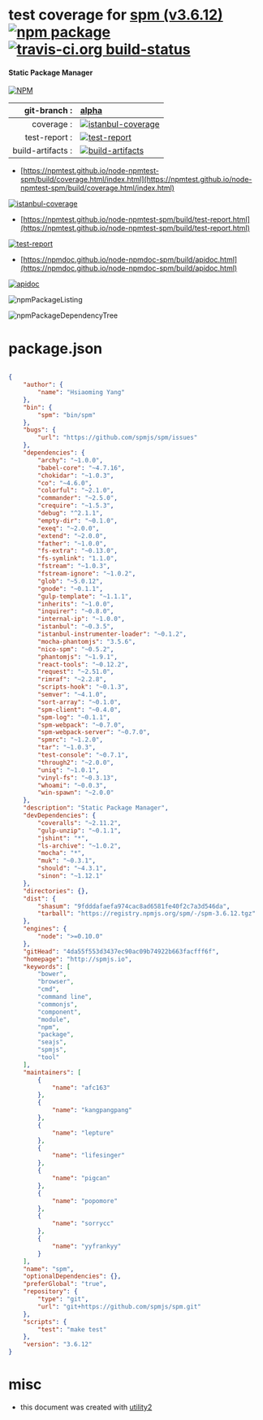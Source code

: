 # test coverage for  [spm (v3.6.12)](http://spmjs.io)  [![npm package](https://img.shields.io/npm/v/npmtest-spm.svg?style=flat-square)](https://www.npmjs.org/package/npmtest-spm) [![travis-ci.org build-status](https://api.travis-ci.org/npmtest/node-npmtest-spm.svg)](https://travis-ci.org/npmtest/node-npmtest-spm)
#### Static Package Manager

[![NPM](https://nodei.co/npm/spm.png?downloads=true&downloadRank=true&stars=true)](https://www.npmjs.com/package/spm)

| git-branch : | [alpha](https://github.com/npmtest/node-npmtest-spm/tree/alpha)|
|--:|:--|
| coverage : | [![istanbul-coverage](https://npmtest.github.io/node-npmtest-spm/build/coverage.badge.svg)](https://npmtest.github.io/node-npmtest-spm/build/coverage.html/index.html)|
| test-report : | [![test-report](https://npmtest.github.io/node-npmtest-spm/build/test-report.badge.svg)](https://npmtest.github.io/node-npmtest-spm/build/test-report.html)|
| build-artifacts : | [![build-artifacts](https://npmtest.github.io/node-npmtest-spm/glyphicons_144_folder_open.png)](https://github.com/npmtest/node-npmtest-spm/tree/gh-pages/build)|

- [https://npmtest.github.io/node-npmtest-spm/build/coverage.html/index.html](https://npmtest.github.io/node-npmtest-spm/build/coverage.html/index.html)

[![istanbul-coverage](https://npmtest.github.io/node-npmtest-spm/build/screenCapture.buildCi.browser.%252Ftmp%252Fbuild%252Fcoverage.lib.html.png)](https://npmtest.github.io/node-npmtest-spm/build/coverage.html/index.html)

- [https://npmtest.github.io/node-npmtest-spm/build/test-report.html](https://npmtest.github.io/node-npmtest-spm/build/test-report.html)

[![test-report](https://npmtest.github.io/node-npmtest-spm/build/screenCapture.buildCi.browser.%252Ftmp%252Fbuild%252Ftest-report.html.png)](https://npmtest.github.io/node-npmtest-spm/build/test-report.html)

- [https://npmdoc.github.io/node-npmdoc-spm/build/apidoc.html](https://npmdoc.github.io/node-npmdoc-spm/build/apidoc.html)

[![apidoc](https://npmdoc.github.io/node-npmdoc-spm/build/screenCapture.buildCi.browser.%252Ftmp%252Fbuild%252Fapidoc.html.png)](https://npmdoc.github.io/node-npmdoc-spm/build/apidoc.html)

![npmPackageListing](https://npmtest.github.io/node-npmtest-spm/build/screenCapture.npmPackageListing.svg)

![npmPackageDependencyTree](https://npmtest.github.io/node-npmtest-spm/build/screenCapture.npmPackageDependencyTree.svg)



# package.json

```json

{
    "author": {
        "name": "Hsiaoming Yang"
    },
    "bin": {
        "spm": "bin/spm"
    },
    "bugs": {
        "url": "https://github.com/spmjs/spm/issues"
    },
    "dependencies": {
        "archy": "~1.0.0",
        "babel-core": "~4.7.16",
        "chokidar": "~1.0.3",
        "co": "~4.6.0",
        "colorful": "~2.1.0",
        "commander": "~2.5.0",
        "crequire": "~1.5.3",
        "debug": "^2.1.1",
        "empty-dir": "~0.1.0",
        "exeq": "~2.0.0",
        "extend": "~2.0.0",
        "father": "~1.0.0",
        "fs-extra": "~0.13.0",
        "fs-symlink": "1.1.0",
        "fstream": "~1.0.3",
        "fstream-ignore": "~1.0.2",
        "glob": "~5.0.12",
        "gnode": "~0.1.1",
        "gulp-template": "~1.1.1",
        "inherits": "~1.0.0",
        "inquirer": "~0.8.0",
        "internal-ip": "~1.0.0",
        "istanbul": "~0.3.5",
        "istanbul-instrumenter-loader": "~0.1.2",
        "mocha-phantomjs": "3.5.6",
        "nico-spm": "~0.5.2",
        "phantomjs": "~1.9.1",
        "react-tools": "~0.12.2",
        "request": "~2.51.0",
        "rimraf": "~2.2.8",
        "scripts-hook": "~0.1.3",
        "semver": "~4.1.0",
        "sort-array": "~0.1.0",
        "spm-client": "~0.4.0",
        "spm-log": "~0.1.1",
        "spm-webpack": "~0.7.0",
        "spm-webpack-server": "~0.7.0",
        "spmrc": "~1.2.0",
        "tar": "~1.0.3",
        "test-console": "~0.7.1",
        "through2": "~2.0.0",
        "uniq": "~1.0.1",
        "vinyl-fs": "~0.3.13",
        "whoami": "~0.0.3",
        "win-spawn": "~2.0.0"
    },
    "description": "Static Package Manager",
    "devDependencies": {
        "coveralls": "~2.11.2",
        "gulp-unzip": "~0.1.1",
        "jshint": "*",
        "ls-archive": "~1.0.2",
        "mocha": "*",
        "muk": "~0.3.1",
        "should": "~4.3.1",
        "sinon": "~1.12.1"
    },
    "directories": {},
    "dist": {
        "shasum": "9fdddafaefa974cac8ad6581fe40f2c7a3d546da",
        "tarball": "https://registry.npmjs.org/spm/-/spm-3.6.12.tgz"
    },
    "engines": {
        "node": ">=0.10.0"
    },
    "gitHead": "4da55f553d3437ec90ac09b74922b663facfff6f",
    "homepage": "http://spmjs.io",
    "keywords": [
        "bower",
        "browser",
        "cmd",
        "command line",
        "commonjs",
        "component",
        "module",
        "npm",
        "package",
        "seajs",
        "spmjs",
        "tool"
    ],
    "maintainers": [
        {
            "name": "afc163"
        },
        {
            "name": "kangpangpang"
        },
        {
            "name": "lepture"
        },
        {
            "name": "lifesinger"
        },
        {
            "name": "pigcan"
        },
        {
            "name": "popomore"
        },
        {
            "name": "sorrycc"
        },
        {
            "name": "yyfrankyy"
        }
    ],
    "name": "spm",
    "optionalDependencies": {},
    "preferGlobal": "true",
    "repository": {
        "type": "git",
        "url": "git+https://github.com/spmjs/spm.git"
    },
    "scripts": {
        "test": "make test"
    },
    "version": "3.6.12"
}
```



# misc
- this document was created with [utility2](https://github.com/kaizhu256/node-utility2)
